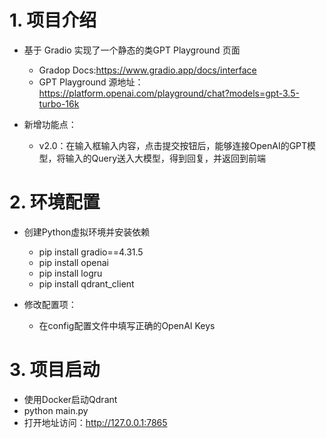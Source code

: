 # 1. 项目介绍

- 基于 Gradio 实现了一个静态的类GPT Playground 页面

    - Gradop Docs:https://www.gradio.app/docs/interface
    - GPT Playground 源地址：https://platform.openai.com/playground/chat?models=gpt-3.5-turbo-16k
- 新增功能点：
  - v2.0：在输入框输入内容，点击提交按钮后，能够连接OpenAI的GPT模型，将输入的Query送入大模型，得到回复，并返回到前端

# 2. 环境配置

- 创建Python虚拟环境并安装依赖

   - pip install gradio==4.31.5
   - pip install openai
   - pip install logru
   - pip install qdrant_client

- 修改配置项：
  - 在config配置文件中填写正确的OpenAI Keys
    
# 3. 项目启动

- 使用Docker启动Qdrant
- python main.py
- 打开地址访问：http://127.0.0.1:7865

